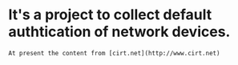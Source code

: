   It's a project to collect default authtication of network devices.
  ==================================================================
  
  `At present the content from [cirt.net](http://www.cirt.net)`
  
  
